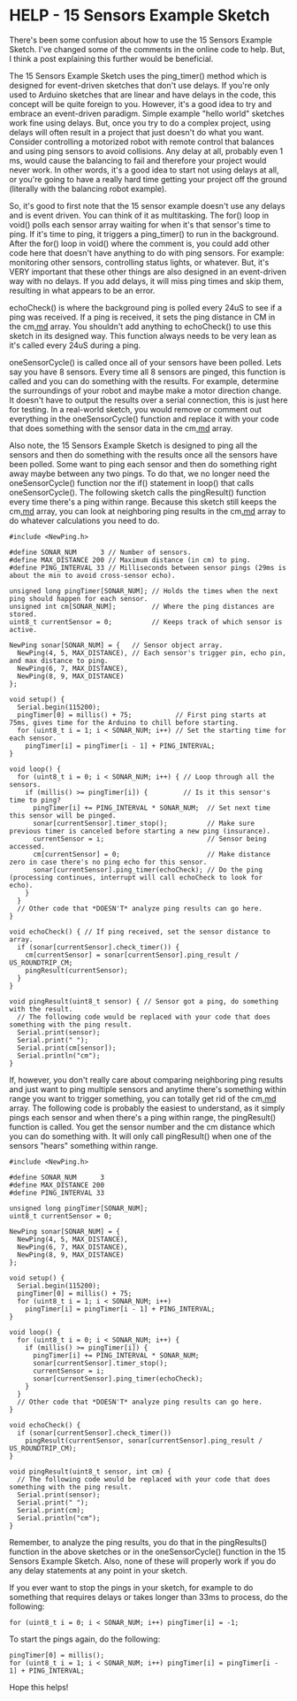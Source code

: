 # HELP - 15 Sensors Example Sketch #

There's been some confusion about how to use the 15 Sensors Example Sketch.  I've changed some of the comments in the online code to help.  But, I think a post explaining this further would be beneficial.

The 15 Sensors Example Sketch uses the ping\_timer() method which is designed for event-driven sketches that don't use delays.  If you're only used to Arduino sketches that are linear and have delays in the code, this concept will be quite foreign to you.  However, it's a good idea to try and embrace an event-driven paradigm.  Simple example "hello world" sketches work fine using delays.  But, once you try to do a complex project, using delays will often result in a project that just doesn't do what you want.  Consider controlling a motorized robot with remote control that balances and using ping sensors to avoid collisions.  Any delay at all, probably even 1 ms, would cause the balancing to fail and therefore your project would never work.  In other words, it's a good idea to start not using delays at all, or you're going to have a really hard time getting your project off the ground (literally with the balancing robot example).

So, it's good to first note that the 15 sensor example doesn't use any delays and is event driven.  You can think of it as multitasking.  The for() loop in void() polls each sensor array waiting for when it's that sensor's time to ping.  If it's time to ping, it triggers a ping\_timer() to run in the background.  After the for() loop in void() where the comment is, you could add other code here that doesn't have anything to do with ping sensors.  For example: monitoring other sensors, controlling status lights, or whatever.  But, it's VERY important that these other things are also designed in an event-driven way with no delays.  If you add delays, it will miss ping times and skip them, resulting in what appears to be an error.

echoCheck() is where the background ping is polled every 24uS to see if a ping was received. If a ping is received, it sets the ping distance in CM in the cm[.md](.md) array.  You shouldn't add anything to echoCheck() to use this sketch in its designed way.  This function always needs to be very lean as it's called every 24uS during a ping.

oneSensorCycle() is called once all of your sensors have been polled.  Lets say you have 8 sensors.  Every time all 8 sensors are pinged, this function is called and you can do something with the results.  For example, determine the surroundings of your robot and maybe make a motor direction change.  It doesn't have to output the results over a serial connection, this is just here for testing.  In a real-world sketch, you would remove or comment out everything in the oneSensorCycle() function and replace it with your code that does something with the sensor data in the cm[.md](.md) array.

Also note, the 15 Sensors Example Sketch is designed to ping all the sensors and then do something with the results once all the sensors have been polled.  Some want to ping each sensor and then do something right away maybe between any two pings.  To do that, we no longer need the oneSensorCycle() function nor the if() statement in loop() that calls oneSensorCycle().  The following sketch calls the pingResult() function every time there's a ping within range.  Because this sketch still keeps the cm[.md](.md) array, you can look at neighboring ping results in the cm[.md](.md) array to do whatever calculations you need to do.

```
#include <NewPing.h>

#define SONAR_NUM      3 // Number of sensors.
#define MAX_DISTANCE 200 // Maximum distance (in cm) to ping.
#define PING_INTERVAL 33 // Milliseconds between sensor pings (29ms is about the min to avoid cross-sensor echo).

unsigned long pingTimer[SONAR_NUM]; // Holds the times when the next ping should happen for each sensor.
unsigned int cm[SONAR_NUM];         // Where the ping distances are stored.
uint8_t currentSensor = 0;          // Keeps track of which sensor is active.

NewPing sonar[SONAR_NUM] = {   // Sensor object array.
  NewPing(4, 5, MAX_DISTANCE), // Each sensor's trigger pin, echo pin, and max distance to ping.
  NewPing(6, 7, MAX_DISTANCE),
  NewPing(8, 9, MAX_DISTANCE)
};

void setup() {
  Serial.begin(115200);
  pingTimer[0] = millis() + 75;           // First ping starts at 75ms, gives time for the Arduino to chill before starting.
  for (uint8_t i = 1; i < SONAR_NUM; i++) // Set the starting time for each sensor.
    pingTimer[i] = pingTimer[i - 1] + PING_INTERVAL;
}

void loop() {
  for (uint8_t i = 0; i < SONAR_NUM; i++) { // Loop through all the sensors.
    if (millis() >= pingTimer[i]) {         // Is it this sensor's time to ping?
      pingTimer[i] += PING_INTERVAL * SONAR_NUM;  // Set next time this sensor will be pinged.
      sonar[currentSensor].timer_stop();          // Make sure previous timer is canceled before starting a new ping (insurance).
      currentSensor = i;                          // Sensor being accessed.
      cm[currentSensor] = 0;                      // Make distance zero in case there's no ping echo for this sensor.
      sonar[currentSensor].ping_timer(echoCheck); // Do the ping (processing continues, interrupt will call echoCheck to look for echo).
    }
  }
  // Other code that *DOESN'T* analyze ping results can go here.
}

void echoCheck() { // If ping received, set the sensor distance to array.
  if (sonar[currentSensor].check_timer()) {
    cm[currentSensor] = sonar[currentSensor].ping_result / US_ROUNDTRIP_CM;
    pingResult(currentSensor);
  }
}

void pingResult(uint8_t sensor) { // Sensor got a ping, do something with the result.
  // The following code would be replaced with your code that does something with the ping result.
  Serial.print(sensor);
  Serial.print(" ");
  Serial.print(cm[sensor]);
  Serial.println("cm");
}
```

If, however, you don't really care about comparing neighboring ping results and just want to ping multiple sensors and anytime there's something within range you want to trigger something, you can totally get rid of the cm[.md](.md) array.  The following code is probably the easiest to understand, as it simply pings each sensor and when there's a ping within range, the pingResult() function is called.  You get the sensor number and the cm distance which you can do something with.  It will only call pingResult() when one of the sensors "hears" something within range.

```
#include <NewPing.h>

#define SONAR_NUM      3
#define MAX_DISTANCE 200
#define PING_INTERVAL 33

unsigned long pingTimer[SONAR_NUM];
uint8_t currentSensor = 0;

NewPing sonar[SONAR_NUM] = {
  NewPing(4, 5, MAX_DISTANCE),
  NewPing(6, 7, MAX_DISTANCE),
  NewPing(8, 9, MAX_DISTANCE)
};

void setup() {
  Serial.begin(115200);
  pingTimer[0] = millis() + 75;
  for (uint8_t i = 1; i < SONAR_NUM; i++)
    pingTimer[i] = pingTimer[i - 1] + PING_INTERVAL;
}

void loop() {
  for (uint8_t i = 0; i < SONAR_NUM; i++) {
    if (millis() >= pingTimer[i]) {
      pingTimer[i] += PING_INTERVAL * SONAR_NUM;
      sonar[currentSensor].timer_stop();
      currentSensor = i;
      sonar[currentSensor].ping_timer(echoCheck);
    }
  }
  // Other code that *DOESN'T* analyze ping results can go here.
}

void echoCheck() {
  if (sonar[currentSensor].check_timer())
    pingResult(currentSensor, sonar[currentSensor].ping_result / US_ROUNDTRIP_CM);
}

void pingResult(uint8_t sensor, int cm) {
  // The following code would be replaced with your code that does something with the ping result.
  Serial.print(sensor);
  Serial.print(" ");
  Serial.print(cm);
  Serial.println("cm");
}
```

Remember, to analyze the ping results, you do that in the pingResults() function in the above sketches or in the oneSensorCycle() function in the 15 Sensors Example Sketch.  Also, none of these will properly work if you do any delay statements at any point in your sketch.

If you ever want to stop the pings in your sketch, for example to do something that requires delays or takes longer than 33ms to process, do the following:

```
for (uint8_t i = 0; i < SONAR_NUM; i++) pingTimer[i] = -1;
```

To start the pings again, do the following:

```
pingTimer[0] = millis();
for (uint8_t i = 1; i < SONAR_NUM; i++) pingTimer[i] = pingTimer[i - 1] + PING_INTERVAL;
```

Hope this helps!